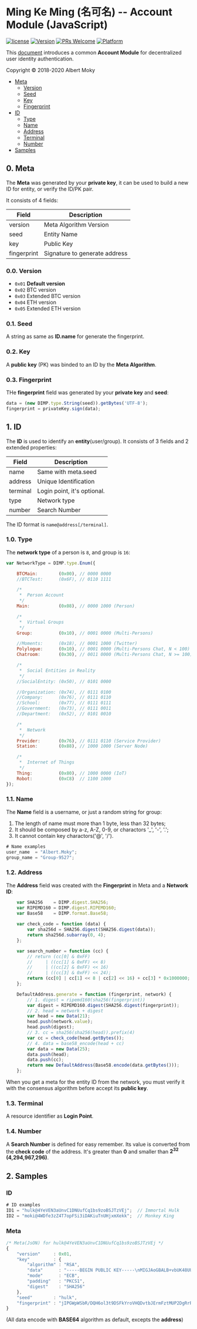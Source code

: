 # Ming Ke Ming (名可名) -- Account Module (JavaScript)

[![license](https://img.shields.io/github/license/mashape/apistatus.svg)](https://github.com/dimchat/mkm-js/blob/master/LICENSE)
[![Version](https://img.shields.io/badge/alpha-0.1.0-red.svg)](https://github.com/dimchat/mkm-js/archive/master.zip)
[![PRs Welcome](https://img.shields.io/badge/PRs-welcome-brightgreen.svg)](https://github.com/dimchat/mkm-js/pulls)
[![Platform](https://img.shields.io/badge/Platform-ECMAScript%205.1-brightgreen.svg)](https://github.com/dimchat/mkm-js/wiki)

This [document](https://github.com/moky/DIMP/blob/master/MingKeMing-Identity.md) introduces a common **Account Module** for decentralized user identity authentication.

Copyright &copy; 2018-2020 Albert Moky

- [Meta](#meta)
    - [Version](#meta-version)
    - [Seed](#meta-seed)
    - [Key](#meta-key)
    - [Fingerprint](#meta-fingerprint)
- [ID](#id)
    - [Type](#id-type)
    - [Name](#id-name)
    - [Address](#id-address)
    - [Terminal](#id-terminal)
    - [Number](#id-number)
- [Samples](#samples)

## <span id="meta">0. Meta</span>

The **Meta** was generated by your **private key**, it can be used to build a new ID for entity, or verify the ID/PK pair.

It consists of 4 fields:

| Field       | Description                   |
| ----------- | ----------------------------- |
| version     | Meta Algorithm Version        |
| seed        | Entity Name                   |
| key         | Public Key                    |
| fingerprint | Signature to generate address |

### <span id="meta-version">0.0. Version</span>

* ```0x01``` **Default version**
* ```0x02``` BTC version
* ```0x03``` Extended BTC version
* ```0x04``` ETH version
* ```0x05``` Extended ETH version

### <span id="meta-seed">0.1. Seed</span>

A string as same as **ID.name** for generate the fingerprint.

### <span id="meta-key">0.2. Key</span>

A **public key** (PK) was binded to an ID by the **Meta Algorithm**.

### <span id="meta-fingerprint">0.3. Fingerprint</span>

THe **fingerprint** field was generated by your **private key** and **seed**:

````javascript
data = (new DIMP.type.String(seed)).getBytes('UTF-8');
fingerprint = privateKey.sign(data);
````

## <span id="id">1. ID</span>
The **ID** is used to identify an **entity**(user/group). It consists of 3 fields and 2 extended properties:

| Field       | Description                   |
| ----------- | ----------------------------- |
| name        | Same with meta.seed           |
| address     | Unique Identification         |
| terminal    | Login point, it's optional.   |
| type        | Network type                  |
| number      | Search Number                 |

The ID format is ```name@address[/terminal]```.

### <span id="id-type">1.0. Type</span>

The **network type** of a person is ```8```, and group is ```16```:

```javascript
var NetworkType = DIMP.type.Enum({

    BTCMain:        (0x00), // 0000 0000
    //BTCTest:      (0x6F), // 0110 1111

    /*
     *  Person Account
     */
    Main:           (0x08), // 0000 1000 (Person)

    /*
     *  Virtual Groups
     */
    Group:          (0x10), // 0001 0000 (Multi-Persons)

    //Moments:      (0x18), // 0001 1000 (Twitter)
    Polylogue:      (0x10), // 0001 0000 (Multi-Persons Chat, N < 100)
    Chatroom:       (0x30), // 0011 0000 (Multi-Persons Chat, N >= 100)

    /*
     *  Social Entities in Reality
     */
    //SocialEntity: (0x50), // 0101 0000

    //Organization: (0x74), // 0111 0100
    //Company:      (0x76), // 0111 0110
    //School:       (0x77), // 0111 0111
    //Government:   (0x73), // 0111 0011
    //Department:   (0x52), // 0101 0010

    /*
     *  Network
     */
    Provider:       (0x76), // 0111 0110 (Service Provider)
    Station:        (0x88), // 1000 1000 (Server Node)

    /*
     *  Internet of Things
     */
    Thing:          (0x80), // 1000 0000 (IoT)
    Robot:          (0xC8)  // 1100 1000
});
```

### <span id="id-name">1.1. Name</span>
The **Name** field is a username, or just a random string for group:

1. The length of name must more than 1 byte, less than 32 bytes;
2. It should be composed by a-z, A-Z, 0-9, or charactors '_', '-', '.';
3. It cannot contain key charactors('@', '/').

```javascript
# Name examples
user_name  = "Albert.Moky";
group_name = "Group-9527";
```

### <span id="id-address">1.2. Address</span>

The **Address** field was created with the **Fingerprint** in Meta and a **Network ID**:

```javascript
    var SHA256    = DIMP.digest.SHA256;
    var RIPEMD160 = DIMP.digest.RIPEMD160;
    var Base58    = DIMP.format.Base58;
    
    var check_code = function (data) {
        var sha256d = SHA256.digest(SHA256.digest(data));
        return sha256d.subarray(0, 4);
    };

    var search_number = function (cc) {
        // return (cc[0] & 0xFF)
        //     | ((cc[1] & 0xFF) << 8)
        //     | ((cc[2] & 0xFF) << 16)
        //     | ((cc[3] & 0xFF) << 24);
        return (cc[0] | cc[1] << 8 | cc[2] << 16) + cc[3] * 0x1000000;
    };

    DefaultAddress.generate = function (fingerprint, network) {
        // 1. digest = ripemd160(sha256(fingerprint))
        var digest = RIPEMD160.digest(SHA256.digest(fingerprint));
        // 2. head = network + digest
        var head = new Data(21);
        head.push(network.value);
        head.push(digest);
        // 3. cc = sha256(sha256(head)).prefix(4)
        var cc = check_code(head.getBytes());
        // 4. data = base58_encode(head + cc)
        var data = new Data(25);
        data.push(head);
        data.push(cc);
        return new DefaultAddress(Base58.encode(data.getBytes()));
    };
```

When you get a meta for the entity ID from the network,
you must verify it with the consensus algorithm before accept its **public key**.

### <span id="id-terminal">1.3. Terminal</span>

A resource identifier as **Login Point**.

### <span id="id-number">1.4. Number</span>

A **Search Number** is defined for easy remember. Its value is converted from the **check code** of the address. It's greater than **0** and smaller than **2<sup>32</sup> (4,294,967,296)**.

## <span id="samples">2. Samples</span>

### ID

```javascript
# ID examples
ID1 = "hulk@4YeVEN3aUnvC1DNUufCq1bs9zoBSJTzVEj";  // Immortal Hulk
ID2 = "moki@4WDfe3zZ4T7opFSi3iDAKiuTnUHjxmXekk";  // Monkey King
```

### Meta

```javascript
/* Meta(JsON) for hulk@4YeVEN3aUnvC1DNUufCq1bs9zoBSJTzVEj */
{
    "version"     : 0x01,
    "key"         : {
        "algorithm" : "RSA",
        "data"      : "-----BEGIN PUBLIC KEY-----\nMIGJAoGBALB+vbUK48UU9rjlgnohQowME+3JtTb2hLPqtatVOW364/EKFq0/PSdnZVE9V2Zq+pbX7dj3nCS4pWnYf40ELH8wuDm0Tc4jQ70v4LgAcdy3JGTnWUGiCsY+0Z8kNzRkm3FJid592FL7ryzfvIzB9bjg8U2JqlyCVAyUYEnKv4lDAgMBAAE=\n-----END PUBLIC KEY-----",
        "mode"      : "ECB",
        "padding"   : "PKCS1",
        "digest"    : "SHA256"
    },
    "seed"        : "hulk",
    "fingerprint" : "jIPGWpWSbR/DQH6ol3t9DSFkYroVHQDvtbJErmFztMUP2DgRrRSNWuoKY5Y26qL38wfXJQXjYiWqNWKQmQe/gK8M8NkU7lRwm+2nh9wSBYV6Q4WXsCboKbnM0+HVn9Vdfp21hMMGrxTX1pBPRbi0567ZjNQC8ffdW2WvQSoec2I="
}
```

(All data encode with **BASE64** algorithm as default, excepts the **address**)
